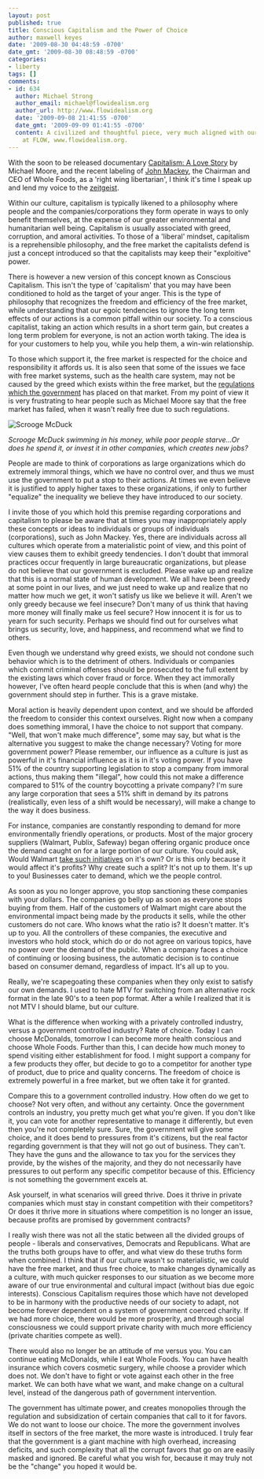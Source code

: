 ```yaml
---
layout: post
published: true
title: Conscious Capitalism and the Power of Choice
author: maxwell keyes
date: '2009-08-30 04:48:59 -0700'
date_gmt: '2009-08-30 08:48:59 -0700'
categories:
- liberty
tags: []
comments:
- id: 634
  author: Michael Strong
  author_email: michael@flowidealism.org
  author_url: http://www.flowidealism.org
  date: '2009-09-08 21:41:55 -0700'
  date_gmt: '2009-09-09 01:41:55 -0700'
  content: A civilized and thoughtful piece, very much aligned with our tone and perspective
    at FLOW, www.flowidealism.org.
---
```


With the soon to be released documentary [Capitalism: A Love
Story](http://www.capitalismalovestory.com/) by Michael Moore, and the recent
labeling of [John
Mackey](http://en.wikipedia.org/wiki/John_Mackey_%28businessman%29), the
Chairman and CEO of Whole Foods, as a 'right wing libertarian', I think it's
time I speak up and lend my voice to the
[zeitgeist](http://en.wikipedia.org/wiki/Zeitgeist).

Within our culture, capitalism is typically likened to a philosophy where people
and the companies/corporations they form operate in ways to only benefit
themselves, at the expense of our greater environmental and humanitarian well
being. Capitalism is usually associated with greed, corruption, and amoral
activities. To those of a 'liberal' mindset, capitalism is a reprehensible
philosophy, and the free market the capitalists defend is just a concept
introduced so that the capitalists may keep their "exploitive" power.

There is however a new version of this concept known as Conscious Capitalism.
This isn't the type of 'capitalism' that you may have been conditioned to hold
as the target of your anger. This is the type of philosophy that recognizes the
freedom and efficiency of the free market, while understanding that our egoic
tendencies to ignore the long term effects of our actions is a common pitfall
within our society. To a conscious capitalist, taking an action which results in
a short term gain, but creates a long term problem for everyone, is not an
action worth taking. The idea is for your customers to help you, while you help
them, a win-win relationship.

To those which support it, the free market is respected for the choice and
responsibility it affords us. It is also seen that some of the issues we face
with free market systems, such as the health care system, may not be caused by
the greed which exists within the free market, but the [regulations which the
government](http://www2.wholefoodsmarket.com/blogs/jmackey/2009/08/14/health-care-reform-full-article/)
has placed on that market. From my point of view it is very frustrating to hear
people such as Michael Moore say that the free market has failed, when it wasn't
really free due to such regulations.

![Scrooge McDuck]({{site.assets.url_prefix}}/images/posts/scrooge-mcduck.jpg "Scrooge McDuck, swimming in his money")

*Scrooge McDuck swimming in his money, while poor people starve...Or does he
spend it, or invest it in other companies, which creates new jobs?*

People are made to think of corporations as large organizations which do
extremely immoral things, which we have no control over, and thus we must use
the government to put a stop to their actions. At times we even believe it is
justified to apply higher taxes to these organizations, if only to further
"equalize" the inequality we believe they have introduced to our society.

I invite those of you which hold this premise regarding corporations and
capitalism to please be aware that at times you may inappropriately apply these
concepts or ideas to individuals or groups of individuals (corporations), such
as John Mackey. Yes, there are individuals across all cultures which operate
from a materialistic point of view, and this point of view causes them to
exhibit greedy tendencies. I don't doubt that immoral practices occur frequently
in large bureaucratic organizations, but please do not believe that our
government is excluded. Please wake up and realize that this is a normal state
of human development. We all have been greedy at some point in our lives, and we
just need to wake up and realize that no matter how much we get, it won't
satisfy us like we believe it will. Aren't we only greedy because we feel
insecure? Don't many of us think that having more money will finally make us
feel secure? How innocent it is for us to yearn for such security. Perhaps we
should find out for ourselves what brings us security, love, and happiness, and
recommend what we find to others.

Even though we understand why greed exists, we should not condone such behavior
which is to the detriment of others. Individuals or companies which commit
criminal offenses should be prosecuted to the full extent by the existing laws
which cover fraud or force. When they act immorally however, I've often heard
people conclude that this is when (and why) the government should step in
further. This is a grave mistake.

Moral action is heavily dependent upon context, and we should be afforded the
freedom to consider this context ourselves. Right now when a company does
something immoral, I have the choice to not support that company. "Well, that
won't make much difference", some may say, but what is the alternative you
suggest to make the change necessary? Voting for more government power? Please
remember, our influence as a culture is just as powerful in it's financial
influence as it is in it's voting power. If you have 51% of the country
supporting legislation to stop a company from immoral actions, thus making them
"illegal", how could this not make a difference compared to 51% of the country
boycotting a private company? I'm sure any large corporation that sees a 51%
shift in demand by its patrons (realistically, even less of a shift would be
necessary), will make a change to the way it does business.

For instance, companies are constantly responding to demand for more
environmentally friendly operations, or products. Most of the major grocery
suppliers (Walmart, Publix, Safeway) began offering organic produce once the
demand caught on for a large portion of our culture. You could ask, Would
Walmart [take such initiatives](http://en.wikipedia.org/wiki/Wal-Mart#Recent_initiatives)
on it's own? Or is this only because it would affect it's profits? Why create
such a split? It's not up to them. It's up to you! Businesses cater to demand,
which we the people control.

As soon as you no longer approve, you stop sanctioning these companies with your
dollars. The companies go belly up as soon as everyone stops buying from them.
Half of the customers of Walmart might care about the environmental impact being
made by the products it sells, while the other customers do not care. Who knows
what the ratio is? It doesn't matter. It's up to you. All the controllers of
these companies, the executive and investors who hold stock, which do or do not
agree on various topics, have no power over the demand of the public. When a
company faces a choice of continuing or loosing business, the automatic decision
is to continue based on consumer demand, regardless of impact. It's all up to
you.

Really, we're scapegoating these companies when they only exist to satisfy our
own demands. I used to hate MTV for switching from an alternative rock format in
the late 90's to a teen pop format. After a while I realized that it is not MTV
I should blame, but our culture.

What is the difference when working with a privately controlled industry, versus
a government controlled industry? Rate of choice. Today I can choose McDonalds,
tomorrow I can become more health conscious and choose Whole Foods. Further than
this, I can decide how much money to spend visiting either establishment for
food. I might support a company for a few products they offer, but decide to go
to a competitor for another type of product, due to price and quality concerns.
The freedom of choice is extremely powerful in a free market, but we often take
it for granted.

Compare this to a government controlled industry. How often do we get to choose?
Not very often, and without any certainty. Once the government controls an
industry, you pretty much get what you're given. If you don't like it, you can
vote for another representative to manage it differently, but even then you're
not completely sure. Sure, the government will give some choice, and it does
bend to pressures from it's citizens, but the real factor regarding government
is that they will not go out of business. They can't. They have the guns and the
allowance to tax you for the services they provide, by the wishes of the
majority, and they do not necessarily have pressures to out perform any specific
competitor because of this. Efficiency is not something the government excels
at.

Ask yourself, in what scenarios will greed thrive. Does it thrive in private
companies which must stay in constant competition with their competitors? Or
does it thrive more in situations where competition is no longer an issue,
because profits are promised by government contracts?

I really wish there was not all the static between all the divided groups of
people - liberals and conservatives, Democrats and Republicans. What are the
truths both groups have to offer, and what view do these truths form when
combined. I think that if our culture wasn't so materialistic, we could have the
free market, and thus free choice, to make changes dynamically as a culture,
with much quicker responses to our situation as we become more aware of our true
environmental and cultural impact (without bias due egoic interests). Conscious
Capitalism requires those which have not developed to be in harmony with the
productive needs of our society to adapt, not become forever dependent on a
system of government coerced charity. If we had more choice, there would be more
prosperity, and through social consciousness we could support private charity
with much more efficiency (private charities compete as well).

There would also no longer be an attitude of me versus you. You can continue
eating McDonalds, while I eat Whole Foods. You can have health insurance which
covers cosmetic surgery, while choose a provider which does not. We don't have
to fight or vote against each other in the free market. We can both have what we
want, and make change on a cultural level, instead of the dangerous path of
government intervention.

The government has ultimate power, and creates monopolies through the regulation
and subsidization of certain companies that call to it for favors. We do not
want to loose our choice. The more the government involves itself in sectors of
the free market, the more waste is introduced. I truly fear that the government
is a giant machine with high overhead, increasing deficits, and such complexity
that all the corrupt favors that go on are easily masked and ignored. Be careful
what you wish for, because it may truly not be the "change" you hoped it would
be.

